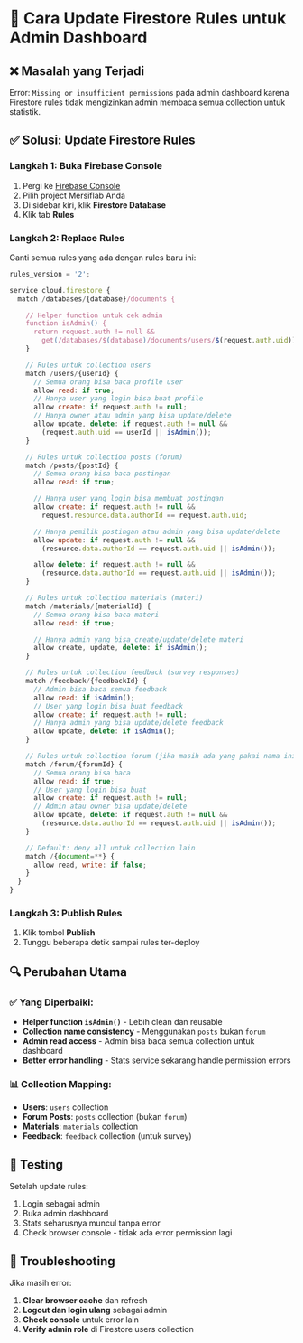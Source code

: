 # 🔧 Cara Update Firestore Rules untuk Admin Dashboard

## ❌ Masalah yang Terjadi
Error: `Missing or insufficient permissions` pada admin dashboard karena Firestore rules tidak mengizinkan admin membaca semua collection untuk statistik.

## ✅ Solusi: Update Firestore Rules

### Langkah 1: Buka Firebase Console
1. Pergi ke [Firebase Console](https://console.firebase.google.com/)
2. Pilih project Mersiflab Anda
3. Di sidebar kiri, klik **Firestore Database**
4. Klik tab **Rules**

### Langkah 2: Replace Rules
Ganti semua rules yang ada dengan rules baru ini:

```javascript
rules_version = '2';

service cloud.firestore {
  match /databases/{database}/documents {

    // Helper function untuk cek admin
    function isAdmin() {
      return request.auth != null && 
        get(/databases/$(database)/documents/users/$(request.auth.uid)).data.role == 'admin';
    }

    // Rules untuk collection users
    match /users/{userId} {
      // Semua orang bisa baca profile user
      allow read: if true;
      // Hanya user yang login bisa buat profile
      allow create: if request.auth != null;
      // Hanya owner atau admin yang bisa update/delete
      allow update, delete: if request.auth != null &&
        (request.auth.uid == userId || isAdmin());
    }

    // Rules untuk collection posts (forum)
    match /posts/{postId} {
      // Semua orang bisa baca postingan
      allow read: if true;

      // Hanya user yang login bisa membuat postingan
      allow create: if request.auth != null &&
        request.resource.data.authorId == request.auth.uid;

      // Hanya pemilik postingan atau admin yang bisa update/delete
      allow update: if request.auth != null &&
        (resource.data.authorId == request.auth.uid || isAdmin());

      allow delete: if request.auth != null &&
        (resource.data.authorId == request.auth.uid || isAdmin());
    }

    // Rules untuk collection materials (materi)
    match /materials/{materialId} {
      // Semua orang bisa baca materi
      allow read: if true;

      // Hanya admin yang bisa create/update/delete materi
      allow create, update, delete: if isAdmin();
    }

    // Rules untuk collection feedback (survey responses)
    match /feedback/{feedbackId} {
      // Admin bisa baca semua feedback
      allow read: if isAdmin();
      // User yang login bisa buat feedback
      allow create: if request.auth != null;
      // Hanya admin yang bisa update/delete feedback
      allow update, delete: if isAdmin();
    }

    // Rules untuk collection forum (jika masih ada yang pakai nama ini)
    match /forum/{forumId} {
      // Semua orang bisa baca
      allow read: if true;
      // User yang login bisa buat
      allow create: if request.auth != null;
      // Admin atau owner bisa update/delete
      allow update, delete: if request.auth != null &&
        (resource.data.authorId == request.auth.uid || isAdmin());
    }

    // Default: deny all untuk collection lain
    match /{document=**} {
      allow read, write: if false;
    }
  }
}
```

### Langkah 3: Publish Rules
1. Klik tombol **Publish** 
2. Tunggu beberapa detik sampai rules ter-deploy

## 🔍 Perubahan Utama

### ✅ Yang Diperbaiki:
- **Helper function `isAdmin()`** - Lebih clean dan reusable
- **Collection name consistency** - Menggunakan `posts` bukan `forum`
- **Admin read access** - Admin bisa baca semua collection untuk dashboard
- **Better error handling** - Stats service sekarang handle permission errors

### 📊 Collection Mapping:
- **Users**: `users` collection
- **Forum Posts**: `posts` collection (bukan `forum`)
- **Materials**: `materials` collection  
- **Feedback**: `feedback` collection (untuk survey)

## 🧪 Testing
Setelah update rules:
1. Login sebagai admin
2. Buka admin dashboard
3. Stats seharusnya muncul tanpa error
4. Check browser console - tidak ada error permission lagi

## 🚨 Troubleshooting
Jika masih error:
1. **Clear browser cache** dan refresh
2. **Logout dan login ulang** sebagai admin
3. **Check console** untuk error lain
4. **Verify admin role** di Firestore users collection
